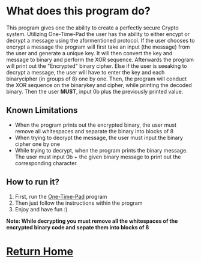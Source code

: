 # What does this program do?

This program gives one the ability to create a perfectly secure Crypto system. Utilizing One-Time-Pad the user has the ability to either encypt or decrypt a message using the aformentioned protocol. If the user chooses to encrypt a message the program will first take an input (the message) from the user and generate a unique key. It will then convert the key and message to binary and perform the XOR sequence. Afterwards the program will print out the "Encrypted" binary cipher. Else if the user is seeaking to decrypt a message, the user will have to enter the key and each binarycipher (in groups of 8) one by one. Then, the program will conduct the XOR sequence on the binarykey and cipher, while printing the decoded binary. Then the user **MUST**, input 0b plus the previously printed value. 
## Known Limitations

- When the program prints out the encrypted binary, the user must remove all whitespaces and separate the binary into blocks of 8
- When trying to decrypt the message, the user must input the binary cipher one by one
- While trying to decrypt, when the program prints the binary message. The user must input 0b + the given binary message to print out the corresponding character.

## How to run it?

1. First, run the [One-Time-Pad](https://repl.it/Gb6Q/0) program
2. Then just follow the instructions within the program
3. Enjoy and have fun :)

**Note: While decrypting you must remove all the whitespaces of the encrypted binary code and sepate them into blocks of 8**

# [Return Home](http://speedmirage.me)


